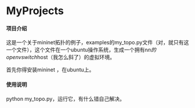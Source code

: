 # MyProjects

#### 项目介绍
 这是一个关于mininet拓扑的例子，examples的my_topo.py文件（对，就只有这一个文件），这个文件在一个ubuntu操作系统，生成一个拥有n*n的openvswitch*host（我怎么斜了）的虚拟环境。
 

 首先你得安装mininet ，在ubuntu上。


#### 使用说明
python my_topo.py，运行它，有什么错自己解决。
